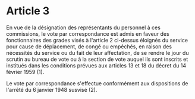 # Article 3

En vue de la désignation des représentants du personnel à ces commissions, le vote par correspondance est admis en faveur des fonctionnaires des grades visés à l'article 2 ci-dessus éloignés du service pour cause de déplacement, de congé ou empêchés, en raison des nécessités du service ou du fait de leur affectation, de se rendre le jour du scrutin au bureau de vote ou à la section de vote auquel ils sont inscrits et institués dans les conditions prévues aux articles 13 et 18 du décret du 14 février 1959 (1).

Le vote par correspondance s'effectue conformément aux dispositions de l'arrêté du 6 janvier 1948 susvisé (2).
